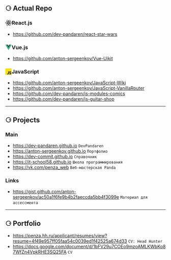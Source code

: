 ## ⚆ Actual Repo

### <img src="./assets/logo-react.js.png" width="20px" align="left" /> React.js
- https://github.com/dev-pandaren/react-star-wars

### <img src="./assets/logo-vue.png" width="20px" align="left" /> Vue.js
- https://github.com/anton-sergeenkov/Vue-Uikit

### <img src="./assets/logo-js.png" width="20px" align="left" /> JavaScript
- https://github.com/anton-sergeenkov/JavaScript-Wiki
- https://github.com/anton-sergeenkov/JavaScript-VanillaRouter
- https://github.com/dev-pandaren/js-modules-comics
- https://github.com/dev-pandaren/js-guitar-shop



---

## ⚆ Projects

### Main
- https://dev-pandaren.github.io `DevPandaren`
- https://anton-sergeenkov.github.io `Портфолио`
- https://dev-commit.github.io `Справочник`
- https://it-school58.github.io `Школа программирования`
- https://vk.com/penza_web `Веб-мастерская Panda`

### Links
- https://gist.github.com/anton-sergeenkov/ac50a1f6fe9b4b2faeccda5bb4f3099e `Материал для ассессмента`

---

## ⚆ Portfolio
- https://penza.hh.ru/applicant/resumes/view?resume=4f49e957ff05faa54c0039ed1f42525a674d33 `CV: Head Hunter`
- https://docs.google.com/document/d/1bFV29u7COEo9mzoAMLKWbKo87WfZn4VpkRHE3SQ25FA `CV`
